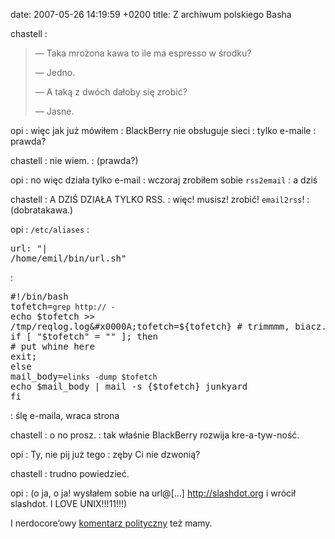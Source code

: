 date: 2007-05-26 14:19:59 +0200
title: Z archiwum polskiego Basha

chastell
: <blockquote><p>— Taka mrożona kawa to ile ma espresso w środku?</p><p>— Jedno.</p><p>— A taką z dwóch dałoby się zrobić?</p><p>— Jasne.</p><p></p></blockquote>

opi
: więc jak już mówiłem
: BlackBerry nie obsługuje sieci
: tylko e-maile
: prawda?

chastell
: nie wiem.
: (prawda?)

opi
: no więc działa tylko e-mail
: wczoraj zrobiłem sobie `rss2email`
: a dziś

chastell
: A DZIŚ DZIAŁA TYLKO RSS.
: więc! musisz! zrobić! `email2rss`!
: (dobratakawa.)

opi
: `/etc/aliases`
: <pre class='terminal'>url: "\| /home/emil/bin/url.sh"</pre>
: <pre class='terminal'>#!/bin/bash&#x0000A;tofetch=`grep http:// -`&#x0000A;echo $tofetch >> /tmp/reqlog.log&#x0000A;tofetch=${tofetch} # trimmmm, biacz.&#x0000A;if [ "$tofetch" = "" ]; then&#x0000A;  # put whine here&#x0000A;  exit;&#x0000A;else&#x0000A;  mail_body=`elinks -dump $tofetch`&#x0000A;  echo $mail_body \| mail -s {$tofetch} junkyard&#x0000A;fi</pre>
: ślę e-maila, wraca strona

chastell
: o no prosz.
: tak właśnie BlackBerry rozwija kre-a-tyw-ność.

opi
: Ty, nie pij już tego
: zęby Ci nie dzwonią?

chastell
: trudno powiedzieć.

opi
: (o ja, o ja! wysłałem sobie na url@[…] http://slashdot.org i wrócił slashdot. I LOVE UNIX!!!11!!!)

I nerdocore’owy [komentarz polityczny](wycinki/dziendemokracji.png '18. rocznica wolnych wyborów') też mamy.
